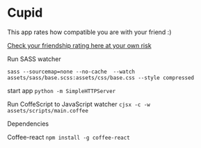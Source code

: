 # Cupid
This app rates how compatible you are with your friend :)

[Check your friendship rating here at your own risk](http://andela-unkwocha.github.io/friendship-rating/)

Run SASS watcher
```
sass --sourcemap=none --no-cache  --watch assets/sass/base.scss:assets/css/base.css --style compressed
```

start app ```python -m SimpleHTTPServer ```

Run CoffeScript to JavaScript watcher
``` cjsx -c -w assets/scripts/main.coffee ```

Dependencies

Coffee-react
``` npm install -g coffee-react ```
